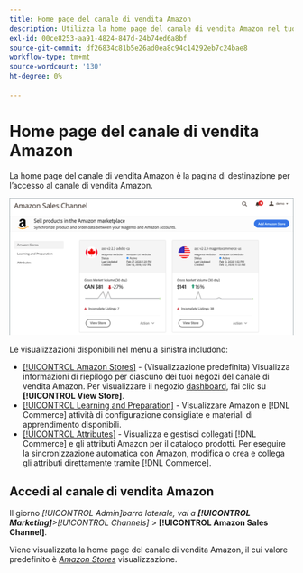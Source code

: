 ```yaml
---
title: Home page del canale di vendita Amazon
description: Utilizza la home page del canale di vendita Amazon nel tuo [!DNL Commerce] L’Amministratore deve accedere al tuo [!DNL Amazon Marketplace] inserzioni e attività.
exl-id: 00ce8253-aa91-4824-847d-24b74ed6a8bf
source-git-commit: df26834c81b5e26ad0ea8c94c14292eb7c24bae8
workflow-type: tm+mt
source-wordcount: '130'
ht-degree: 0%

---
```


# Home page del canale di vendita Amazon

La home page del canale di vendita Amazon è la pagina di destinazione per l’accesso al canale di vendita Amazon.

![Home page del canale di vendita Amazon](assets/amazon-sales-channel-home-tabs.png)

Le visualizzazioni disponibili nel menu a sinistra includono:

- [[!UICONTROL Amazon Stores]](./managing-stores.md) - (Visualizzazione predefinita) Visualizza informazioni di riepilogo per ciascuno dei tuoi negozi del canale di vendita Amazon. Per visualizzare il negozio [dashboard](./amazon-store-dashboard.md), fai clic su **[!UICONTROL View Store]**.
- [[!UICONTROL Learning and Preparation]](./learning-preparation.md) - Visualizzare Amazon e [!DNL Commerce] attività di configurazione consigliate e materiali di apprendimento disponibili.
- [[!UICONTROL Attributes]](./managing-attributes.md) - Visualizza e gestisci collegati [!DNL Commerce] e gli attributi Amazon per il catalogo prodotti. Per eseguire la sincronizzazione automatica con Amazon, modifica o crea e collega gli attributi direttamente tramite [!DNL Commerce].

## Accedi al canale di vendita Amazon

Il giorno _[!UICONTROL Admin]_barra laterale, vai a **[!UICONTROL Marketing]**>_[!UICONTROL Channels]_ > **[!UICONTROL Amazon Sales Channel]**.

Viene visualizzata la home page del canale di vendita Amazon, il cui valore predefinito è [_Amazon Stores_](./managing-stores.md) visualizzazione.
